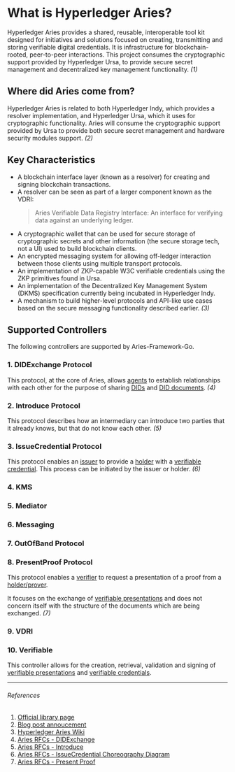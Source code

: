 # What is Hyperledger Aries?

Hyperledger Aries provides a shared, reusable, interoperable tool kit designed for initiatives and solutions focused on creating, transmitting and storing verifiable digital credentials. It is infrastructure for blockchain-rooted, peer-to-peer interactions. This project consumes the cryptographic support provided by Hyperledger Ursa, to provide secure secret management and decentralized key management functionality. _(1)_

## Where did Aries come from?

Hyperledger Aries is related to both Hyperledger Indy, which provides a resolver implementation, and Hyperledger Ursa, which it uses for cryptographic functionality. Aries will consume the cryptographic support provided by Ursa to provide both secure secret management and hardware security modules support. _(2)_

## Key Characteristics

- A blockchain interface layer (known as a resolver) for creating and signing blockchain transactions.
- A resolver can be seen as part of a larger component known as the VDRI:
  > Aries Verifiable Data Registry Interface: An interface for verifying data against an underlying ledger.
- A cryptographic wallet that can be used for secure storage of cryptographic secrets and other information (the secure storage tech, not a UI) used to build blockchain clients.
- An encrypted messaging system for allowing off-ledger interaction between those clients using multiple transport protocols.
- An implementation of ZKP-capable W3C verifiable credentials using the ZKP primitives found in Ursa.
- An implementation of the Decentralized Key Management System (DKMS) specification currently being incubated in Hyperledger Indy.
- A mechanism to build higher-level protocols and API-like use cases based on the secure messaging functionality described earlier.  _(3)_

## Supported Controllers

The following controllers are supported by Aries-Framework-Go.

### 1. DIDExchange Protocol
This protocol, at the core of Aries, allows [agents](./01_terminologies.md#agent) to establish relationships with each other for the purpose of sharing [DIDs](./01_terminologies.md#did) and [DID documents](./01_terminologies.md#did-document). _(4)_

### 2. Introduce Protocol

This protocol describes how an intermediary can introduce two parties that it already knows, but that do not know each other.
_(5)_

### 3. IssueCredential Protocol

This protocol enables an [issuer](./01_terminologies.md#issuer) to provide a [holder](./01_terminologies.md#holder) with a [verifiable credential](./01_terminologies.md#verifiable-credential). This process can be initiated by the issuer or holder. _(6)_

### 4. KMS

### 5. Mediator

### 6. Messaging

### 7. OutOfBand Protocol

### 8. PresentProof Protocol

This protocol enables a [verifier](./01_terminologies.md#verifier) to request a presentation of a proof from a [holder/prover](./01_terminologies.md#holder).

It focuses on the exchange of [verifiable presentations](./01_terminologies.md#verifiable-presentation) and does not concern itself with the structure of the documents which are being exchanged. _(7)_

### 9. VDRI

### 10. Verifiable

This controller allows for the creation, retrieval, validation and signing of [verifiable presentations](./01_terminologies.md#verifiable-presentation) and [verifiable credentials](./01_terminologies.md#verifiable-credential).

---
###### References

1. [Official library page](https://www.hyperledger.org/use/aries)
2. [Blog post annoucement](https://www.hyperledger.org/blog/2019/05/14/announcing-hyperledger-aries-infrastructure-supporting-interoperable-identity-solutions)
3. [Hyperledger Aries Wiki](https://wiki.hyperledger.org/display/ARIES/Hyperledger+Aries)
4. [Aries RFCs - DIDExchange](https://github.com/hyperledger/aries-rfcs/tree/master/features/0023-did-exchange)
5. [Aries RFCs - Introduce](https://github.com/hyperledger/aries-rfcs/tree/master/features/0028-introduce)
6. [Aries RFCs - IssueCredential Choreography Diagram](https://github.com/hyperledger/aries-rfcs/tree/master/features/0453-issue-credential-v2#choreography-diagram)
7. [Aries RFCs - Present Proof](https://github.com/hyperledger/aries-rfcs/tree/master/features/0454-present-proof-v2)
